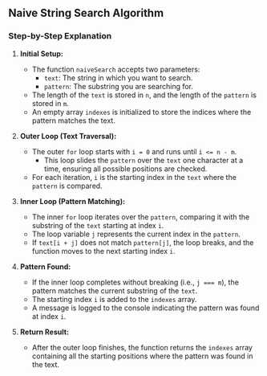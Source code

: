 ## Naive String Search Algorithm

### Step-by-Step Explanation

1. **Initial Setup:**
   - The function `naiveSearch` accepts two parameters:
     - `text`: The string in which you want to search.
     - `pattern`: The substring you are searching for.
   - The length of the `text` is stored in `n`, and the length of the `pattern` is stored in `m`.
   - An empty array `indexes` is initialized to store the indices where the pattern matches the text.

2. **Outer Loop (Text Traversal):**
   - The outer `for` loop starts with `i = 0` and runs until `i <= n - m`.
     - This loop slides the `pattern` over the `text` one character at a time, ensuring all possible positions are checked.
   - For each iteration, `i` is the starting index in the `text` where the `pattern` is compared.

3. **Inner Loop (Pattern Matching):**
   - The inner `for` loop iterates over the `pattern`, comparing it with the substring of the `text` starting at index `i`.
   - The loop variable `j` represents the current index in the `pattern`.
   - If `text[i + j]` does not match `pattern[j]`, the loop breaks, and the function moves to the next starting index `i`.

4. **Pattern Found:**
   - If the inner loop completes without breaking (i.e., `j === m`), the pattern matches the current substring of the `text`.
   - The starting index `i` is added to the `indexes` array.
   - A message is logged to the console indicating the pattern was found at index `i`.

5. **Return Result:**
   - After the outer loop finishes, the function returns the `indexes` array containing all the starting positions where the pattern was found in the text.
